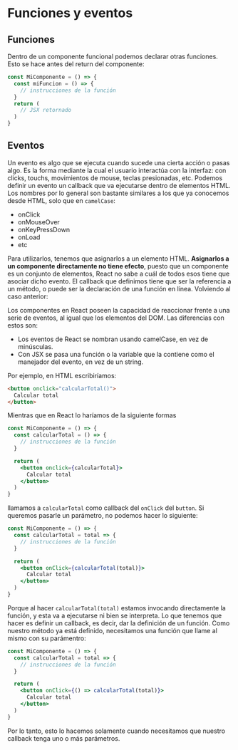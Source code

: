 # Funciones y eventos

## Funciones

Dentro de un componente funcional podemos declarar otras funciones. Esto se hace antes del return del componente:

```javascript
const MiComponente = () => {
  const miFuncion = () => {
    // instrucciones de la función
  }
  return (
    // JSX retornado
  )
}
```

## Eventos

Un evento es algo que se ejecuta cuando sucede una cierta acción o pasas algo. Es la forma mediante la cual el usuario interactúa con la interfaz: con clicks, touchs, movimientos de mouse, teclas presionadas, etc. Podemos definir un evento un callback que va ejecutarse dentro de elementos HTML. Los nombres por lo general son bastante similares a los que ya conocemos desde HTML, solo que en `camelCase`:

  * onClick
  * onMouseOver
  * onKeyPressDown
  * onLoad
  * etc

Para utilizarlos, tenemos que asignarlos a un elemento HTML. **Asignarlos a un componente directamente no tiene efecto**, puesto que un componente es un conjunto de elementos, React no sabe a cuál de todos esos tiene que asociar dicho evento. El callback que definimos tiene que ser la referencia a un método, o puede ser la declaración de una función en línea. Volviendo al caso anterior:

Los componentes en React poseen la capacidad de reaccionar frente a una serie de eventos, al igual que los elementos del DOM. Las diferencias con estos son:

- Los eventos de React se nombran usando camelCase, en vez de minúsculas.
- Con JSX se pasa una función o la variable que la contiene como el manejador del evento, en vez de un string.

Por ejemplo, en HTML escribiríamos:

```html
<button onclick="calcularTotal()">
  Calcular total
</button>
```

Mientras que en React lo haríamos de la siguiente formas

```jsx
const MiComponente = () => {
  const calcularTotal = () => {
    // instrucciones de la función
  }

  return (
    <button onclick={calcularTotal}>
      Calcular total
    </button>
  )
}
```

llamamos a `calcularTotal` como callback del `onClick` del `button`. Si queremos pasarle un parámetro, no podemos hacer lo siguiente:


```jsx
const MiComponente = () => {
  const calcularTotal = total => {
    // instrucciones de la función
  }

  return (
    <button onClick={calcularTotal(total)}>
      Calcular total
    </button>
  )
}
```

Porque al hacer `calcularTotal(total)` estamos invocando directamente la función, y esta va a ejecutarse ni bien se interpreta. Lo que tenemos que hacer es definir un callback, es decir, dar la definición de un función. Como nuestro método ya está definido, necesitamos una función que llame al mismo con su parámentro:

```jsx
const MiComponente = () => {
  const calcularTotal = total => {
    // instrucciones de la función
  }

  return (
    <button onClick={() => calcularTotal(total)}>
      Calcular total
    </button>
  )
}
```

Por lo tanto, esto lo hacemos solamente cuando necesitamos que nuestro callback tenga uno o más parámetros.
